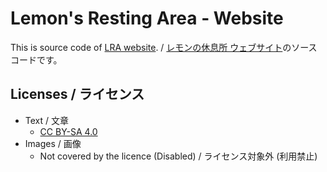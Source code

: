 # Lemon's Resting Area - Website
This is source code of [LRA website][lra-main]. / [レモンの休息所 ウェブサイト][lra-main]のソースコードです。

[lra-main]: https://lemon73-computing.github.io/LEC-MainSite/ "Lemon's Resting Area - Website"

## Licenses / ライセンス
- Text / 文章
  - [CC BY-SA 4.0]
- Images / 画像
  - Not covered by the licence (Disabled) / ライセンス対象外 (利用禁止)

[CC BY-SA 4.0]: https://creativecommons.org/licenses/by-sa/4.0/deed.ja "Creative Commons License BY-SA 4.0"
